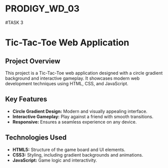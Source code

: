 # PRODIGY_WD_03
#TASK 3
# Tic-Tac-Toe Web Application

## Project Overview
This project is a Tic-Tac-Toe web application designed with a circle gradient background and interactive gameplay. It showcases modern web development techniques using HTML, CSS, and JavaScript.

## Key Features
- **Circle Gradient Design:** Modern and visually appealing interface.
- **Interactive Gameplay:** Play against a friend with smooth transitions.
- **Responsive:** Ensures a seamless experience on any device.

## Technologies Used
- **HTML5:** Structure of the game board and UI elements.
- **CSS3:** Styling, including gradient backgrounds and animations.
- **JavaScript:** Game logic and interactivity.


